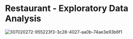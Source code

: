 # Restaurant - Exploratory Data Analysis
![307020272-955223f3-3c28-4027-aa0b-74ae3e93b6f1](https://github.com/user-attachments/assets/25688860-5f1b-49a5-af8b-d81ad4cd1dd3)
